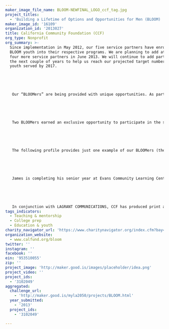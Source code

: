 ```yaml
---
maker_image_file_name: BLOOM-NEWFINAL_LOGO_ccf_tag.jpg
project_titles:
  - 'Building a Lifetime of Options and Opportunities for Men (BLOOM) '
maker_image_id: '16109'
organization_id: '2013027'
title: California Community Foundation (CCF)
org_type: Nonprofit
org_summary: >-
  Since implementation in May 2012, our five service partners have enrolled 105
  BLOOM youth into their respective programs. We are planning to add at least
  four more service partners in June 2013. We will continue to add partners over
  the next couple of years to help us reach our projected target number of 2,000
  youth served by 2017.
   
   
   
   
   
   Our “BLOOMers” are being provided with unique opportunities. As part of our partners’ program models, BLOOMers not only have positive connections to male mentors but also spend more than 100 hours undergoing self-actualization training which includes leadership development, cultural enrichment, and guidance on succeeding in school and the workplace and other important topics.
   
   
   
   
   
   Two BLOOMers earned an exclusive opportunity to participate in the six-week AEG Job Shadowing program. The program takes place from February 20 through March 15. This exclusive opportunity is only offered to one out of every 2,000 high school students in Los Angeles. The program will allow BLOOMers an opportunity for regular exposure to the daily operations behind one of the most successful entertainment companies in the world while learning critical job skills that will make them competitive in the workplace.
   
   
   
   
   
   The following profile provides just one example of our BLOOMers (the name has been changed to protect confidentiality of the youth). 
   
   
   
   
   
   James is completing his senior year at Evans Community Learning Center in the heart of Downtown Los Angeles. James is on probation for being involved with a grand theft auto incident. He would like to attend San Diego State University in the fall. His interests lie in Human Behavior and Philosophy. James has participated in community service activities such as feeding the homeless and neighborhood beautification projects. People who meet James find it hard to believe he has any association to Probation. However, James recently shared that, “I thought I was living life the way it was supposed to be lived in the inner-city. I just didn’t know better. I now realize there are options and opportunities.”
   
   
   
   
   
   In conjunction with LAGRANT COMMUNICATIONS, CCF has produced print and radio media placements and materials to expand BLOOM’s messaging. Examples of such placements include: KJLH radio (radio spots by BLOOM spokesperson Larenz Tate), The Huffington Post, California Crusader, and coverage on KABC7 Eyewitness News at 6 pm. BLOOM is also one of five philanthropic initiatives featured in Where Do We Go from Here?: Philanthropic Support for Black Men and Boys, a report published in October 2012 by The Foundation Center. The report examines U.S. foundation giving explicitly in support of Black males by issue area, type of support, and geographic area served. The analyses explore patterns of giving by larger U.S. foundations over the past eight years, with a focus on giving from 2008 to 2010.
tags_indicators:
  - Teaching & mentorship
  - College prep
  - Education & youth
charity_navigator_url: 'https://www.charitynavigator.org/index.cfm?bay=search.profile&ein=953510055'
organization_website:
  - www.calfund.org/bloom
twitter: ''
instagram: ''
facebook: ''
ein: '953510055'
zip: ''
project_image: 'http://maker.good.is/images/placeholder/idea.png'
project_video: ''
project_ids:
  - '3102049'
aggregated:
  challenge_url:
    - 'http://maker.good.is/myla2050/projects/BLOOM.html'
  year_submitted:
    - '2013'
  project_ids:
    - '3102049'

---
```

